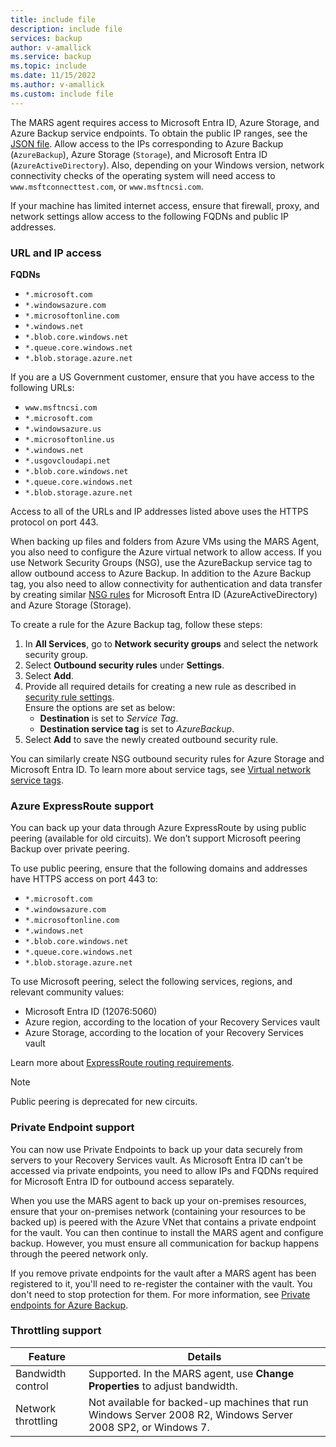 ```yaml
---
title: include file
description: include file
services: backup
author: v-amallick
ms.service: backup
ms.topic: include
ms.date: 11/15/2022
ms.author: v-amallick
ms.custom: include file
---
```


The MARS agent requires access to Microsoft Entra ID, Azure Storage, and Azure Backup service endpoints. To obtain the public IP ranges, see the [JSON file](https://www.microsoft.com/en-us/download/confirmation.aspx?id=56519&preserveview=true). Allow access to the IPs corresponding to Azure Backup (`AzureBackup`), Azure Storage (`Storage`), and Microsoft Entra ID (`AzureActiveDirectory`). Also, depending on your Windows version, network connectivity checks of the operating system will need access to `www.msftconnecttest.com`, or `www.msftncsi.com`.

If your machine has limited internet access, ensure that firewall, proxy, and network settings allow access to the following FQDNs and public IP addresses.

### URL and IP access

**FQDNs**

- `*.microsoft.com`
- `*.windowsazure.com`
- `*.microsoftonline.com`
- `*.windows.net`
- `*.blob.core.windows.net`
- `*.queue.core.windows.net`
- `*.blob.storage.azure.net`

If you are a US Government customer, ensure that you have access to the following URLs:

- `www.msftncsi.com`
- `*.microsoft.com`
- `*.windowsazure.us`
- `*.microsoftonline.us`
- `*.windows.net`
- `*.usgovcloudapi.net`
- `*.blob.core.windows.net`
- `*.queue.core.windows.net`
- `*.blob.storage.azure.net`

Access to all of the URLs and IP addresses listed above uses the HTTPS protocol on port 443.

When backing up files and folders from Azure VMs using the MARS Agent, you also need to configure the Azure virtual network to allow access. If you use Network Security Groups (NSG), use the AzureBackup service tag to allow outbound access to Azure Backup. In addition to the Azure Backup tag, you also need to allow connectivity for authentication and data transfer by creating similar [NSG rules](../articles/virtual-network/network-security-groups-overview.md#service-tags) for Microsoft Entra ID (AzureActiveDirectory) and Azure Storage (Storage).

To create a rule for the Azure Backup tag, follow these steps:

1. In **All Services**, go to **Network security groups** and select the network security group.
1. Select **Outbound security rules** under **Settings**.
1. Select **Add**.
1. Provide all required details for creating a new rule as described in [security rule settings](../articles/virtual-network/manage-network-security-group.md#security-rule-settings).<br>Ensure the options are set as below:
   - **Destination** is set to _Service Tag_.
   - **Destination service tag** is set to _AzureBackup_.
1. Select **Add** to save the newly created outbound security rule.

You can similarly create NSG outbound security rules for Azure Storage and Microsoft Entra ID. To learn more about service tags, see [Virtual network service tags](../articles/virtual-network/service-tags-overview.md).

### Azure ExpressRoute support

You can back up your data through Azure ExpressRoute by using public peering (available for old circuits). We don’t support Microsoft peering Backup over private peering.

To use public peering, ensure that the following domains and addresses have HTTPS access on port 443 to:

- `*.microsoft.com`
- `*.windowsazure.com`
- `*.microsoftonline.com`
- `*.windows.net`
- `*.blob.core.windows.net`
- `*.queue.core.windows.net`
- `*.blob.storage.azure.net`

To use Microsoft peering, select the following services, regions, and relevant community values:
- Microsoft Entra ID (12076:5060)
- Azure region, according to the location of your Recovery Services vault
- Azure Storage, according to the location of your Recovery Services vault

Learn more about [ExpressRoute routing requirements](../articles/expressroute/expressroute-routing.md#bgp).

>[!NOTE]
>Public peering is deprecated for new circuits.


### Private Endpoint support

You can now use Private Endpoints to back up your data securely from servers to your Recovery Services vault. As Microsoft Entra ID can’t be accessed via private endpoints, you need to allow IPs and FQDNs required for Microsoft Entra ID for outbound access separately.

When you use the MARS agent to back up your on-premises resources, ensure that your on-premises network (containing your resources to be backed up) is peered with the Azure VNet that contains a private endpoint for the vault. You can then continue to install the MARS agent and configure backup. However, you must ensure all communication for backup happens through the peered network only.

If you remove private endpoints for the vault after a MARS agent has been registered to it, you'll need to re-register the container with the vault. You don't need to stop protection for them. For more information, see [Private endpoints for Azure Backup](../articles/backup/private-endpoints.md).

### Throttling support

| Feature | Details |
|---|---|
| Bandwidth control | Supported. In the MARS agent, use **Change Properties** to adjust bandwidth. |
| Network throttling | Not available for backed-up machines that run Windows Server 2008 R2, Windows Server 2008 SP2, or Windows 7. |
